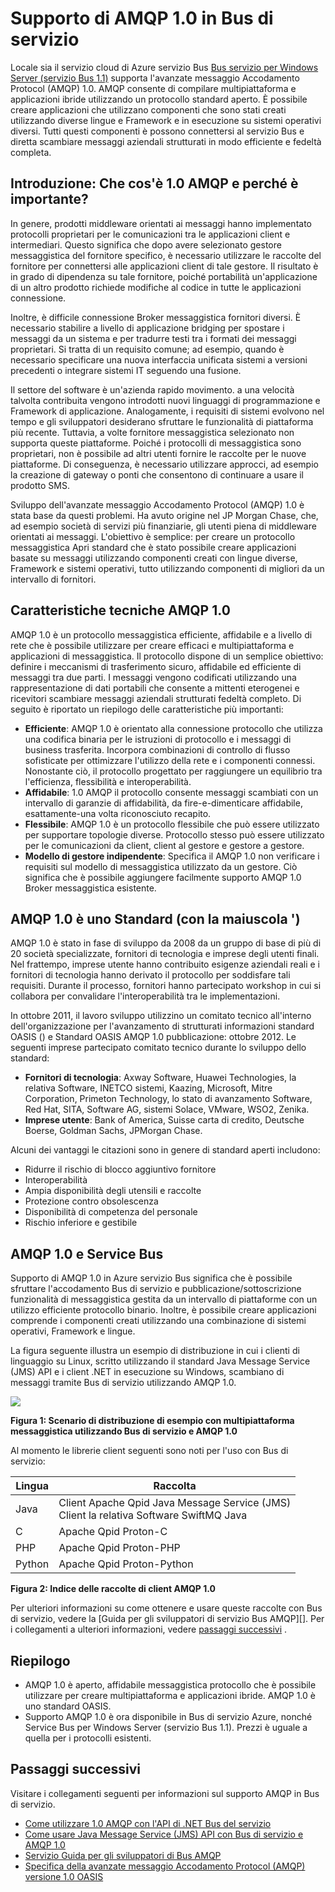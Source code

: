 <properties 
    pageTitle="Panoramica di servizio Bus AMQP con Java | Microsoft Azure" 
    description="Informazioni sull'uso di linguaggio con le avanzate messaggio Accodamento Protocol (AMQP) 1.0 in Azure." 
    services="service-bus" 
    documentationCenter="java" 
    authors="sethmanheim" 
    manager="timlt" 
    editor=""/>

<tags 
    ms.service="service-bus" 
    ms.workload="na" 
    ms.tgt_pltfrm="na" 
    ms.devlang="Java" 
    ms.topic="article" 
    ms.date="10/04/2016" 
    ms.author="sethm"/>


# <a name="amqp-10-support-in-service-bus"></a>Supporto di AMQP 1.0 in Bus di servizio

Locale sia il servizio cloud di Azure servizio Bus [Bus servizio per Windows Server (servizio Bus 1.1)](https://msdn.microsoft.com/library/dn282144.aspx) supporta l'avanzate messaggio Accodamento Protocol (AMQP) 1.0. AMQP consente di compilare multipiattaforma e applicazioni ibride utilizzando un protocollo standard aperto. È possibile creare applicazioni che utilizzano componenti che sono stati creati utilizzando diverse lingue e Framework e in esecuzione su sistemi operativi diversi. Tutti questi componenti è possono connettersi al servizio Bus e diretta scambiare messaggi aziendali strutturati in modo efficiente e fedeltà completa.

## <a name="introduction-what-is-amqp-10-and-why-is-it-important"></a>Introduzione: Che cos'è 1.0 AMQP e perché è importante?

In genere, prodotti middleware orientati ai messaggi hanno implementato protocolli proprietari per le comunicazioni tra le applicazioni client e intermediari. Questo significa che dopo avere selezionato gestore messaggistica del fornitore specifico, è necessario utilizzare le raccolte del fornitore per connettersi alle applicazioni client di tale gestore. Il risultato è in grado di dipendenza su tale fornitore, poiché portabilità un'applicazione di un altro prodotto richiede modifiche al codice in tutte le applicazioni connessione. 

Inoltre, è difficile connessione Broker messaggistica fornitori diversi. È necessario stabilire a livello di applicazione bridging per spostare i messaggi da un sistema e per tradurre testi tra i formati dei messaggi proprietari. Si tratta di un requisito comune; ad esempio, quando è necessario specificare una nuova interfaccia unificata sistemi a versioni precedenti o integrare sistemi IT seguendo una fusione.

Il settore del software è un'azienda rapido movimento. a una velocità talvolta contribuita vengono introdotti nuovi linguaggi di programmazione e Framework di applicazione. Analogamente, i requisiti di sistemi evolvono nel tempo e gli sviluppatori desiderano sfruttare le funzionalità di piattaforma più recente. Tuttavia, a volte fornitore messaggistica selezionato non supporta queste piattaforme. Poiché i protocolli di messaggistica sono proprietari, non è possibile ad altri utenti fornire le raccolte per le nuove piattaforme. Di conseguenza, è necessario utilizzare approcci, ad esempio la creazione di gateway o ponti che consentono di continuare a usare il prodotto SMS.

Sviluppo dell'avanzate messaggio Accodamento Protocol (AMQP) 1.0 è stata base da questi problemi. Ha avuto origine nel JP Morgan Chase, che, ad esempio società di servizi più finanziarie, gli utenti piena di middleware orientati ai messaggi. L'obiettivo è semplice: per creare un protocollo messaggistica Apri standard che è stato possibile creare applicazioni basate su messaggi utilizzando componenti creati con lingue diverse, Framework e sistemi operativi, tutto utilizzando componenti di migliori da un intervallo di fornitori.

## <a name="amqp-10-technical-features"></a>Caratteristiche tecniche AMQP 1.0

AMQP 1.0 è un protocollo messaggistica efficiente, affidabile e a livello di rete che è possibile utilizzare per creare efficaci e multipiattaforma e applicazioni di messaggistica. Il protocollo dispone di un semplice obiettivo: definire i meccanismi di trasferimento sicuro, affidabile ed efficiente di messaggi tra due parti. I messaggi vengono codificati utilizzando una rappresentazione di dati portabili che consente a mittenti eterogenei e ricevitori scambiare messaggi aziendali strutturati fedeltà completo. Di seguito è riportato un riepilogo delle caratteristiche più importanti:

*    **Efficiente**: AMQP 1.0 è orientato alla connessione protocollo che utilizza una codifica binaria per le istruzioni di protocollo e i messaggi di business trasferita. Incorpora combinazioni di controllo di flusso sofisticate per ottimizzare l'utilizzo della rete e i componenti connessi. Nonostante ciò, il protocollo progettato per raggiungere un equilibrio tra l'efficienza, flessibilità e interoperabilità.
*    **Affidabile**: 1.0 AMQP il protocollo consente messaggi scambiati con un intervallo di garanzie di affidabilità, da fire-e-dimenticare affidabile, esattamente-una volta riconosciuto recapito.
*    **Flessibile**: AMQP 1.0 è un protocollo flessibile che può essere utilizzato per supportare topologie diverse. Protocollo stesso può essere utilizzato per le comunicazioni da client, client al gestore e gestore a gestore.
*    **Modello di gestore indipendente**: Specifica il AMQP 1.0 non verificare i requisiti sul modello di messaggistica utilizzato da un gestore. Ciò significa che è possibile aggiungere facilmente supporto AMQP 1.0 Broker messaggistica esistente.

## <a name="amqp-10-is-a-standard-with-a-capital-s"></a>AMQP 1.0 è uno Standard (con la maiuscola ')

AMQP 1.0 è stato in fase di sviluppo da 2008 da un gruppo di base di più di 20 società specializzate, fornitori di tecnologia e imprese degli utenti finali. Nel frattempo, imprese utente hanno contribuito esigenze aziendali reali e i fornitori di tecnologia hanno derivato il protocollo per soddisfare tali requisiti. Durante il processo, fornitori hanno partecipato workshop in cui si collabora per convalidare l'interoperabilità tra le implementazioni.

In ottobre 2011, il lavoro sviluppo utilizzino un comitato tecnico all'interno dell'organizzazione per l'avanzamento di strutturati informazioni standard OASIS () e Standard OASIS AMQP 1.0 pubblicazione: ottobre 2012. Le seguenti imprese partecipato comitato tecnico durante lo sviluppo dello standard:

*    **Fornitori di tecnologia**: Axway Software, Huawei Technologies, la relativa Software, INETCO sistemi, Kaazing, Microsoft, Mitre Corporation, Primeton Technology, lo stato di avanzamento Software, Red Hat, SITA, Software AG, sistemi Solace, VMware, WSO2, Zenika.
*    **Imprese utente**: Bank of America, Suisse carta di credito, Deutsche Boerse, Goldman Sachs, JPMorgan Chase.

Alcuni dei vantaggi le citazioni sono in genere di standard aperti includono:

*    Ridurre il rischio di blocco aggiuntivo fornitore
*    Interoperabilità
*    Ampia disponibilità degli utensili e raccolte
*    Protezione contro obsolescenza
*    Disponibilità di competenza del personale
*    Rischio inferiore e gestibile

## <a name="amqp-10-and-service-bus"></a>AMQP 1.0 e Service Bus

Supporto di AMQP 1.0 in Azure servizio Bus significa che è possibile sfruttare l'accodamento Bus di servizio e pubblicazione/sottoscrizione funzionalità di messaggistica gestita da un intervallo di piattaforme con un utilizzo efficiente protocollo binario. Inoltre, è possibile creare applicazioni comprende i componenti creati utilizzando una combinazione di sistemi operativi, Framework e lingue.

La figura seguente illustra un esempio di distribuzione in cui i clienti di linguaggio su Linux, scritto utilizzando il standard Java Message Service (JMS) API e i client .NET in esecuzione su Windows, scambiano di messaggi tramite Bus di servizio utilizzando AMQP 1.0.

![][0]

**Figura 1: Scenario di distribuzione di esempio con multipiattaforma messaggistica utilizzando Bus di servizio e AMQP 1.0**

Al momento le librerie client seguenti sono noti per l'uso con Bus di servizio:

| Lingua | Raccolta                                                                       |
|----------|-------------------------------------------------------------------------------|
| Java     | Client Apache Qpid Java Message Service (JMS)<br/>Client la relativa Software SwiftMQ Java |
| C        | Apache Qpid Proton-C                                                          |
| PHP      | Apache Qpid Proton-PHP                                                        |
| Python   | Apache Qpid Proton-Python                                                     |


**Figura 2: Indice delle raccolte di client AMQP 1.0**

Per ulteriori informazioni su come ottenere e usare queste raccolte con Bus di servizio, vedere la [Guida per gli sviluppatori di servizio Bus AMQP][]. Per i collegamenti a ulteriori informazioni, vedere [passaggi successivi](service-bus-java-amqp-overview.md#next-steps) .

## <a name="summary"></a>Riepilogo

*    AMQP 1.0 è aperto, affidabile messaggistica protocollo che è possibile utilizzare per creare multipiattaforma e applicazioni ibride. AMQP 1.0 è uno standard OASIS.
*    Supporto AMQP 1.0 è ora disponibile in Bus di servizio Azure, nonché Service Bus per Windows Server (servizio Bus 1.1). Prezzi è uguale a quella per i protocolli esistenti.

## <a name="next-steps"></a>Passaggi successivi

Visitare i collegamenti seguenti per informazioni sul supporto AMQP in Bus di servizio.

*    [Come utilizzare 1.0 AMQP con l'API di .NET Bus del servizio](service-bus-dotnet-advanced-message-queuing.md)
*    [Come usare Java Message Service (JMS) API con Bus di servizio e AMQP 1.0](service-bus-java-how-to-use-jms-api-amqp.md)
*    [Servizio Guida per gli sviluppatori di Bus AMQP][]
*    [Specifica della avanzate messaggio Accodamento Protocol (AMQP) versione 1.0 OASIS](http://docs.oasis-open.org/amqp/core/v1.0/os/amqp-core-complete-v1.0-os.pdf)

[0]: ./media/service-bus-java-amqp-overview/Example1.png
[Servizio Guida per gli sviluppatori di Bus AMQP]: service-bus-amqp-dotnet.md

 
